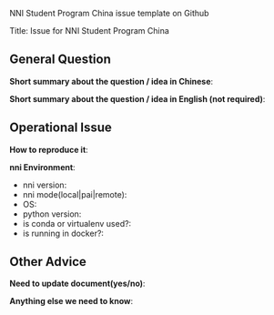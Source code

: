 NNI Student Program China issue template on Github

Title: Issue for NNI Student Program China 

<!-- Here is an issue template for NNI student program China. You are encouraged to raise concerns about any issue and share your ideas of NNI or our student program. Both Chinese and English are acceptable.
 
If it is a general question / idea of NNI, you could just make a short summary.
 
If it is a operational issue, please fill operational issue template and provide as many details as possible. Not doing so may result in your bug not being addressed in a timely manner. Thanks!-->
 
## General Question

**Short summary about the question / idea in Chinese**:
 
**Short summary about the question / idea in English (not required)**:
 
## Operational Issue

<!--deployment related issues
Please fill this for deployment related issues:
- Operating type: Initial deployment / upgrading / operating etc.
- Brief what deployment process you are following -->
 
**How to reproduce it**:
 
<!--Fill the following information if your issue need diagnostic support from the team, as minimally and precisely as possible!-->
 
**nni Environment**:
- nni version:
- nni mode(local|pai|remote):
- OS:
- python version:
- is conda or virtualenv used?:
- is running in docker?:
 
## Other Advice
**Need to update document(yes/no)**:

**Anything else we need to know**:
